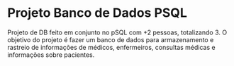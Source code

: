 # Projeto Banco de Dados PSQL #
Projeto de DB feito em conjunto no pSQL com +2 pessoas, totalizando 3. O objetivo do projeto é fazer um banco de dados 
para armazenamento e rastreio de informações de médicos, enfermeiros, consultas médicas e informações sobre pacientes.
